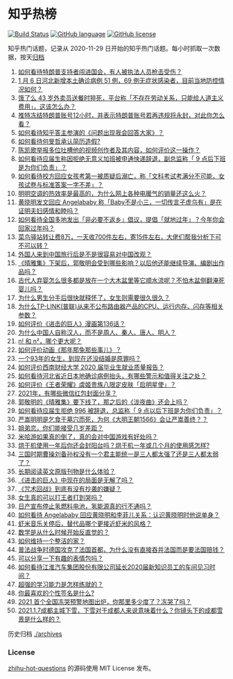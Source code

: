 # 知乎热榜
[![Build Status](https://github.com/ToWeLong/zhihu-hot-questions/workflows/CI/badge.svg)](https://github.com/ToWeLong/zhihu-hot-questions/actions)
[![GitHub language](https://img.shields.io/badge/language-golang-orange.svg)](https://golang.org/)
[![GitHub license](https://img.shields.io/github/license/ToWeLong/zhihu-hot-questions)](https://github.com/ToWeLong/zhihu-hot-questions/blob/main/LICENSE)

知乎热门话题，记录从 2020-11-29 日开始的知乎热门话题。每小时抓取一次数据，按天[归档](./archives)

<!-- BEGIN -->

1. [如何看待特朗普支持者闯进国会，有人被执法人员枪击受伤？](https://www.zhihu.com/question/438235275)
1. [1 月 6 日河北新增本土确诊病例 51 例，69 例无症状感染者，目前当地防控情况如何？](https://www.zhihu.com/question/438237127)
1. [饿了么 43 岁外卖员送餐时猝死，平台称「不存在劳动关系，只能给人道主义费用」，这该怎么办？](https://www.zhihu.com/question/438129586)
1. [推特冻结特朗普账号12小时，并表示特朗普账号若再违规将永封，对此你怎么看？](https://www.zhihu.com/question/438241069)
1. [如何看待知乎答主参演的《问题出现我会回答大家》？](https://www.zhihu.com/question/438241172)
1. [如何看待何旻哲承认简历造假?](https://www.zhihu.com/question/438195956)
1. [陈凯歌举报多位吐槽他的视频创作者及其内容，如何评价这一操作？](https://www.zhihu.com/question/438068928)
1. [如何看待应届生称因拒绝无意义加班被申通快递辞退，副总监称「 9 点后下班是为你们负责」？](https://www.zhihu.com/question/438245792)
1. [如何看待校方回应女孩考第一被质疑后溺亡，称「文科考试考满分不可能，女孩试卷与标准答案一字不差」？](https://www.zhihu.com/question/438110849)
1. [明明空调的热效率是最高的，为什么网上各种电暖气的销量还这么火？](https://www.zhihu.com/question/437393382)
1. [黄晓明发文回应 Angelababy 称「Baby不是小三，一切传言子虚乌有」是在证明夫妇感情和睦吗？](https://www.zhihu.com/question/438160857)
1. [如何看待全国多地发出「非必要不返乡」倡议，提倡「就地过年」？今年你会回家过年吗？](https://www.zhihu.com/question/437957211)
1. [菜鸟驿站转让费8万，一天收700件左右，寄15件左右，大佬们帮我分析下可不可以转？](https://www.zhihu.com/question/435352953)
1. [外国人来到中国旅行后是不是很容易对中国改观？](https://www.zhihu.com/question/437856634)
1. [《晴雅集》下架后，郭敬明会受到哪些影响？以后他还能继续导演、编剧出作品吗？](https://www.zhihu.com/question/438100870)
1. [古代人弃婴怎么很多都是放在一个大木盆里等它顺水流呢？不怕木盆侧翻淹死婴儿吗？](https://www.zhihu.com/question/437680542)
1. [为什么男生分手后很快就释怀了，女生则需要很久很久？](https://www.zhihu.com/question/432503865)
1. [为什么TP-LINK(普联)从来不公布路由器产品的CPU、运行内存、闪存等相关参数？](https://www.zhihu.com/question/424243974)
1. [如何评价《进击的巨人》漫画第136话？](https://www.zhihu.com/question/419462209)
1. [为什么中国人自称汉人，而不是周人、秦人、唐人、明人？](https://www.zhihu.com/question/315606998)
1. [n! 和 n²，哪个更大呢？](https://www.zhihu.com/question/436901844)
1. [如何评价动画《那年那兔那些事儿》？](https://www.zhihu.com/question/28543439)
1. [一个93年的女生，到现在还没结婚是原罪吗？](https://www.zhihu.com/question/437225420)
1. [如何评价西南财经大学 2020 届毕业生就业质量报告？](https://www.zhihu.com/question/437422218)
1. [如何看待河北省近日本地确诊病例抬头，有哪些警示和值得关注之处？](https://www.zhihu.com/question/437919934)
1. [如何评价《王者荣耀》虞姬贵族八限定皮肤「启明星使」？](https://www.zhihu.com/question/438165641)
1. [2021年，有哪些微信红包封面分享？](https://www.zhihu.com/question/436417512)
1. [郭敬明的《晴雅集》要下线了，那之后的《泷夜曲》还会上吗？](https://www.zhihu.com/question/437765370)
1. [如何看待应届生拒绝 996 被辞退，总监称「 9 点以后下班是为你们负责」？](https://www.zhihu.com/question/438245002)
1. [严嵩明明是乞食于墓穴而死，为何《大明王朝1566》会让严嵩善终？？](https://www.zhihu.com/question/436448306)
1. [姐弟恋，你们能接受几岁差距？](https://www.zhihu.com/question/389750479)
1. [米哈游如果真的倒了，真的会对中国游戏有好处吗？](https://www.zhihu.com/question/435790584)
1. [烘干机使用一年后你还会封阳台吗？烘干机一年或几个月的使用感怎样?](https://www.zhihu.com/question/426305815)
1. [三国时期曹操刘备孙权没有一个君主能统一是三人都太强了还是三人都太弱了？](https://www.zhihu.com/question/436930637)
1. [长期阅读英文原版刊物是什么体验？](https://www.zhihu.com/question/264023044)
1. [《进击的巨人》中现在的局面是无解了吗？](https://www.zhihu.com/question/437918990)
1. [《咒术回战》到底有没有抄袭的嫌疑？](https://www.zhihu.com/question/437283808)
1. [女生真的可以打王者打到哭吗？](https://www.zhihu.com/question/434926941)
1. [日产宣布停止氢燃料电池，氢能源真的行不通吗？](https://www.zhihu.com/question/421780169)
1. [如何看待 Angelababy 回应黄晓明和李菲儿关系：认识黄晓明时他说单身？](https://www.zhihu.com/question/438158348)
1. [虾米音乐关停后，替代品哪个更接近虾米的风格？](https://www.zhihu.com/question/437946909)
1. [数学是从什么时候开始反直觉的？](https://www.zhihu.com/question/434067468)
1. [如何维持一个整洁的家？](https://www.zhihu.com/question/381550696)
1. [普法战争时德国攻克了法国首都，为什么没有直接吞并法国而是要法国赔钱？](https://www.zhihu.com/question/437335734)
1. [可以分享一下有趣的表情包吗？](https://www.zhihu.com/question/432436865)
1. [如何看待江淮汽车集团股份有限公司延长2020届新知识员工的车间见习时间？](https://www.zhihu.com/question/437874417)
1. [超强的学习能力是怎样练就的？](https://www.zhihu.com/question/35103080)
1. [你最喜欢的个性签名是什么?](https://www.zhihu.com/question/407115076)
1. [2021 首个全国冻哭预警地图出炉，你那里多少度了？冻哭了吗？](https://www.zhihu.com/question/438090876)
1. [2021.1.7成都主城下雪，下雪对于成都人来说意味着什么？你镜头下的成都雪景是什么样的？](https://www.zhihu.com/question/438244536)

<!-- END -->

历史归档 [./archives](./archives)


### License
[zhihu-hot-questions](https://github.com/towelong/zhihu-hot-questions) 的源码使用 MIT License 发布。